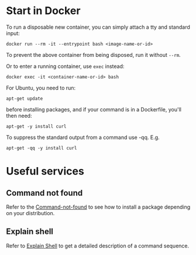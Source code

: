 # Start in Docker

To run a disposable new container, you can simply attach a tty and standard input:

`docker run --rm -it --entrypoint bash <image-name-or-id>`

To prevent the above container from being disposed, run it without `--rm`.

Or to enter a running container, use `exec` instead:

`docker exec -it <container-name-or-id> bash`

For Ubuntu, you need to run:

`apt-get update`

before installing packages, and if your command is in a Dockerfile, you'll then need:

`apt-get -y install curl`

To suppress the standard output from a command use -qq. E.g.

`apt-get -qq -y install curl`

# Useful services

## Command not found

Refer to the [Command-not-found](https://command-not-found.com/) to see how to install a package depending on your
distribution.

## Explain shell

Refer to [Explain Shell](https://explainshell.com/) to get a detailed description of a command sequence.

